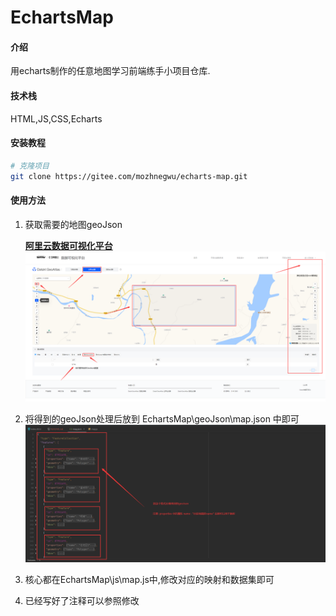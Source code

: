 # EchartsMap

#### 介绍
用echarts制作的任意地图学习前端练手小项目仓库.

#### 技术栈
HTML,JS,CSS,Echarts

#### 安装教程

```bash
# 克隆项目
git clone https://gitee.com/mozhnegwu/echarts-map.git
```

#### 使用方法

1. 获取需要的地图geoJson

   [**阿里云数据可视化平台**](https://datav.aliyun.com/portal/school/atlas/area_selector)	![阿里云大数据可视化平台](./img/aliyun.png)

2. 将得到的geoJson处理后放到 EchartsMap\geoJson\map.json 中即可![** dd **](./img/geojson.png)

3. 核心都在EchartsMap\js\map.js中,修改对应的映射和数据集即可

4. 已经写好了注释可以参照修改
